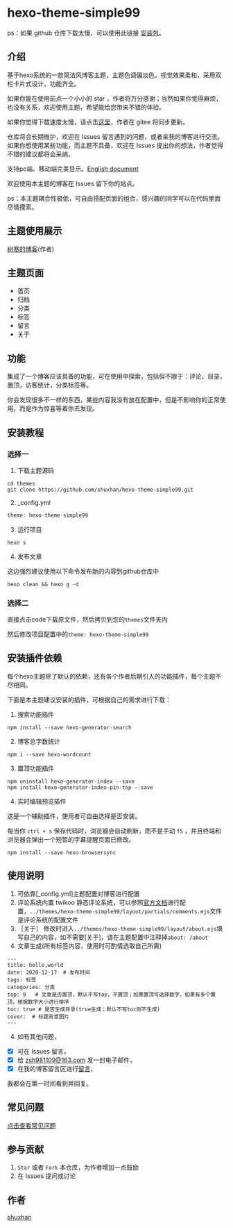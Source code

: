 # hexo-theme-simple99

ps：如果 github 仓库下载太慢，可以使用此链接 [安装包](https://pan.shuxhan.com/down.php/2f5d3d4a36f3bf335cbd5d67e0e7de61.zip)。

## 介绍

基于hexo系统的一款简洁风博客主题，主题色调偏淡色，视觉效果柔和，采用双栏卡片式设计，功能齐全。

如果你能在使用前点一个小小的 star ，作者将万分感谢；当然如果你觉得麻烦，也没有关系，欢迎使用主题，希望能给您带来不错的体验。

如果你觉得下载速度太慢，请点击[这里](https://gitee.com/shuxhan/hexo-theme-simple99)，作者在 gitee 将同步更新。

仓库将会长期维护，欢迎在 Issues 留言遇到的问题，或者来我的博客进行交流。如果你想使用某些功能，而主题不具备，欢迎在 Issues 提出你的想法，作者觉得不错的建议都将会采纳。

支持pc端、移动端完美显示。[English document](https://github.com/shuxhan/hexo-theme-simple99/blob/main/README.md)

欢迎使用本主题的博客在 Issues 留下你的站点。

ps：本主题耦合性极低，可自由搭配页面的组合，感兴趣的同学可以在代码里面尽情摸索。

## 主题使用展示

[树寒的博客](https://simple99.cn)(作者)

## 主题页面

- 首页
- 归档
- 分类
- 标签
- 留言
- 关于

## 功能

集成了一个博客应该具备的功能，可在使用中探索，包括但不限于：评论，目录，置顶，访客统计，分类标签等。

你会发现很多不一样的东西，某些内容我没有放在配置中，但是不影响你的正常使用，而是作为惊喜等着你去发现。

## 安装教程

### 选择一

1. 下载主题源码
```shell
cd themes
git clone https://github.com/shuxhan/hexo-theme-simple99.git
```
2. _config.yml 
```js
theme: hexo-theme-simple99
```
3. 运行项目
```shell
hexo s
```
4. 发布文章

这边强烈建议使用以下命令发布新的内容到github仓库中
```shell
hexo clean && hexo g -d
```

### 选择二

直接点击code下载原文件，然后拷贝到您的`themes`文件夹内

然后修改项目配置中的`theme: hexo-theme-simple99`

## 安装插件依赖

每个hexo主题除了默认的依赖，还有各个作者后期引入的功能插件，每个主题不尽相同。

下面是本主题建议安装的插件，可根据自己的需求进行下载：

1. 搜索功能插件
```shell
npm install --save hexo-generator-search
```

2. 博客总字数统计
```shell
npm i --save hexo-wordcount
```

3. 置顶功能插件
```shell
npm uninstall hexo-generator-index --save
npm install hexo-generator-index-pin-top --save
```

4. 实时编辑预览插件

这是一个辅助插件，使用者可自由选择是否安装。

每当你 `ctrl + s` 保存代码时，浏览器会自动刷新，而不是手动 `f5` ，并且终端和浏览器会弹出一个短暂的字幕提醒页面已修改。

```shell
npm install --save hexo-browsersync
```

## 使用说明

1.  可依靠[_config.yml]主题配置对博客进行配置
2.  评论系统内置 twikoo 静态评论系统，可以参照[官方文档](https://twikoo.js.org)进行配置，`../themes/hexo-theme-simple99/layout/partials/comments.ejs`文件是评论系统的配置文件
3. ［关于］
   修改时进入`../themes/hexo-theme-simple99/layout/about.ejs`填写自己的内容，如不需要[关于]，请在主题配置中注释掉`about: /about`
3.  文章生成(所有标签内容，使用时可酌情选取自己所需)
```
---
title: hello,world
date: 2020-12-17  # 发布时间
tags: 标签
categories: 分类
top: 9   # 文章是否置顶，默认不写top，不置顶；如果置顶可选择数字，如果有多个置顶，根据数字大小进行排序
toc: true # 是否生成目录(true生成；默认不写toc则不生成)
cover:  # 标题背景图片
---
```
4. 如有其他问题，
- [x] 可在 Issues 留言，
- [x] 给 zsh981109@163.com 发一封电子邮件，
- [x] 在我的博客留言区进行[留言](https://shuxhan.com/message)，
   
我都会在第一时间看到并回复。

## 常见问题

[点击查看常见问题](https://github.com/shuxhan/hexo-theme-simple99/issues?q=is%3Aissue+is%3Aopen+label%3A%E5%B8%B8%E8%A7%81%E9%97%AE%E9%A2%98)

## 参与贡献

1.  `Star` 或者 `Fork` 本仓库，为作者增加一点鼓励
2.  在 Issues 提问或讨论

## 作者

[shuxhan](https://www.shuxhan.com)
